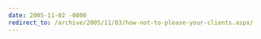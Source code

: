 ```yaml
---
date: 2005-11-02 -0800
redirect_to: /archive/2005/11/03/how-not-to-please-your-clients.aspx/
---
```

